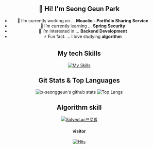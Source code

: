 

<div align="center">
  
<!-- ![header](https://capsule-render.vercel.app/api?type=venom&color=gradient&customColorList=0,2,2,5,30&height=300&section=header&text=Welcome%20to%20p-seonggeun%20!&fontSize=50&fontColor=000000&fontAlign=50) -->

## 🐾 Hi! I'm Seong Geun Park

- 🔭 I’m currently working on ... **Moaolio - Portfolio Sharing Service**
- 🌱 I’m currently learning ... **Spring Security**
- 🤔 I’m interested in  ... **Backend Development**
- ⚡ Fun fact: ... I love studying **algorithm**


## My tech Skills
[![My Skills](https://skillicons.dev/icons?i=java,python,spring,hibernate,mysql,bitbucket,git,github&theme=light&perline=4)](https://skillicons.dev)


## Git Stats & Top Languages
![p-seonggeun's github stats](https://github-readme-stats.vercel.app/api?username=p-seonggeun&show_icons=true&theme=ambient_gradient)
![Top Langs](https://github-readme-stats.vercel.app/api/top-langs/?username=p-seonggeun&layout=compact&hide_border=true&theme=ambient_gradient)

## Algorithm skill
<!-- ![Top Langs](https://github-readme-stats.vercel.app/api/top-langs/?username=p-seonggeun&layout=compact) -->

[![Solved.ac프로필](http://mazassumnida.wtf/api/v2/generate_badge?boj=hoitama)](https://solved.ac/hoitama)

#### visitor
[![Hits](https://hits.seeyoufarm.com/api/count/incr/badge.svg?url=https%3A%2F%2Fgithub.com%2Fp-seonggeun%2Fhit-counter&count_bg=%23E53B3B&title_bg=%23555555&icon=clyp.svg&icon_color=%23FFE900&title=hello+visitors&edge_flat=false)](https://hits.seeyoufarm.com)

</div>


<!--
**p-seonggeun/p-seonggeun** is a ✨ _special_ ✨ repository because its `README.md` (this file) appears on your GitHub profile.

Here are some ideas to get you started:

- 🔭 I’m currently working on ...
- 🌱 I’m currently learning ...
- 👯 I’m looking to collaborate on ...
- 🤔 I’m looking for help with ...
- 💬 Ask me about ...
- 📫 How to reach me: ...
- 😄 Pronouns: ...
- ⚡ Fun fact: ...
-->
